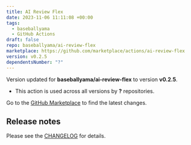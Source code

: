 ```yaml
---
title: AI Review Flex
date: 2023-11-06 11:11:08 +00:00
tags:
  - baseballyama
  - GitHub Actions
draft: false
repo: baseballyama/ai-review-flex
marketplace: https://github.com/marketplace/actions/ai-review-flex
version: v0.2.5
dependentsNumber: "?"
---
```



Version updated for **baseballyama/ai-review-flex** to version **v0.2.5**.
- This action is used across all versions by **?** repositories.

Go to the [GitHub Marketplace](https://github.com/marketplace/actions/ai-review-flex) to find the latest changes.

## Release notes

Please see the [CHANGELOG](./packages/ai-review-flex/CHANGELOG.md) for details.

